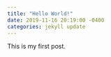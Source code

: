 ```yaml
---
title: "Hello World!"
date: 2019-11-16 20:19:00 -0400
categories: jekyll update
---
```

This is my first post.
